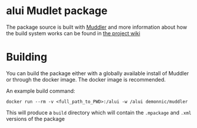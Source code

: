 # alui Mudlet package

The package source is built with [Muddler](https://github.com/demonnic/muddler) and more information about how the build system works can be found in [the project wiki](https://github.com/demonnic/muddler/wiki/Usage#usage)

# Building

You can build the package either with a globally available install of Muddler or through the docker image. The docker image is recommended.

An example build command:

```docker run --rm -v <full_path_to_PWD>:/alui -w /alui demonnic/muddler```

This will produce a `build` directory which will contain the `.mpackage` and `.xml` versions of the package